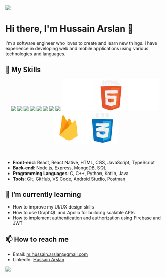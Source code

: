 ![](https://user-images.githubusercontent.com/74038190/225813708-98b745f2-7d22-48cf-9150-083f1b00d6c9.gif)

# Hi there, I'm Hussain Arslan 👋

I'm a software engineer who loves to create and learn new things. I have experience in developing web and mobile applications using various technologies and languages. 

## 🔧 My Skills

<div align="center">
  <img src="https://user-images.githubusercontent.com/74038190/212257454-16e3712e-945a-4ca2-b238-408ad0bf87e6.gif" width="100">
  <img src="https://user-images.githubusercontent.com/74038190/212257472-08e52665-c503-4bd9-aa20-f5a4dae769b5.gif" width="100">
  <img src="https://user-images.githubusercontent.com/74038190/212257468-1e9a91f1-b626-4baa-b15d-5c385dfa7ed2.gif" width="100">
  <img src="https://user-images.githubusercontent.com/74038190/212257465-7ce8d493-cac5-494e-982a-5a9deb852c4b.gif" width="100">
  <img src="https://user-images.githubusercontent.com/74038190/212257460-738ff738-247f-4445-a718-cdd0ca76e2db.gif" width="100">
  <img src="https://user-images.githubusercontent.com/74038190/212257467-871d32b7-e401-42e8-a166-fcfd7baa4c6b.gif" width="100">
  <img src="https://user-images.githubusercontent.com/74038190/212281763-e6ecd7ef-c4aa-45b6-a97c-f33f6bb592bd.gif" width="100">
  <img src="https://user-images.githubusercontent.com/74038190/212281775-b468df30-4edc-4bf8-a4ee-f52e1aaddc86.gif" width="100">
  
  <img src="https://raw.githubusercontent.com/hussainarslan/hussainarslan/main/assets/c.gif" width="100">
  <img src="https://raw.githubusercontent.com/hussainarslan/hussainarslan/main/assets/html.gif" width="100">
  <img src="https://raw.githubusercontent.com/hussainarslan/hussainarslan/main/assets/mongo.gif" width="100">
  <img src="https://raw.githubusercontent.com/hussainarslan/hussainarslan/main/assets/firebase.gif" width="100">
  <img src="https://raw.githubusercontent.com/hussainarslan/hussainarslan/main/assets/css.gif" width="100">
</div>
<br><br>  


- **Front-end**: React, React Native, HTML, CSS, JavaScript, TypeScript
- **Back-end**: Node.js, Express, MongoDB, SQL
- **Programming Languages**: C, C++, Python, Kotlin, Java
- **Tools**: Git, GitHub, VS Code, Android Studio, Postman

## 🌱 I’m currently learning

- How to improve my UI/UX design skills
- How to use GraphQL and Apollo for building scalable APIs
- How to implement authentication and authorization using Firebase and JWT

## 📫 How to reach me

- Email: m.hussain.arslan@gmail.com
- LinkedIn: [Hussain Arslan](https://www.linkedin.com/in/hussainarslan/)

![](https://user-images.githubusercontent.com/74038190/238200121-6357eb37-3a0e-4efe-b015-ce8b14e910d6.gif)
